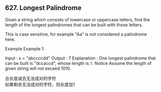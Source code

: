 ## 627. Longest Palindrome

Given a string which consists of lowercase or uppercase letters, find the length of the longest palindromes that can be built with those letters.

This is case sensitive, for example "Aa" is not considered a palindrome here.

Example
Example 1:

Input : s = "abccccdd"
Output : 7
Explanation :
One longest palindrome that can be built is "dccaccd", whose length is `7`.
Notice
Assume the length of given string will not exceed 1010.

        
总长度减去无法成对的字符     
如果剩余无法成对的字符，则长度加1
    
